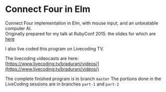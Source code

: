 <h1>Connect Four in Elm</h1>

Connect Four implementation in Elm, with mouse input, and an unbeatable computer AI.
<br/>
Originally prepared for my talk at RubyConf 2015. the slides for which are [here](https://docs.google.com/presentation/d/12bTdNvRrAbfFLe03r4lUY2g12nuveNYaJeC9szCN2uQ)

I also live coded this program on Livecoding TV.

The livecoding videocasts are here:
[https://www.livecoding.tv/bradurani/videos/](https://www.livecoding.tv/bradurani/videos/)  

 The complete finished program is in branch `master`
 The portions done in the LiveCoding sessions are in branches `part-1` and `part-2`
